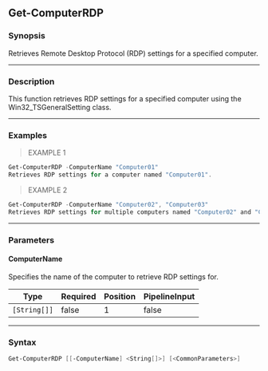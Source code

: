 Get-ComputerRDP
---------------

### Synopsis
Retrieves Remote Desktop Protocol (RDP) settings for a specified computer.

---

### Description

This function retrieves RDP settings for a specified computer using the Win32_TSGeneralSetting class.

---

### Examples
> EXAMPLE 1

```PowerShell
Get-ComputerRDP -ComputerName "Computer01"
Retrieves RDP settings for a computer named "Computer01".
```
> EXAMPLE 2

```PowerShell
Get-ComputerRDP -ComputerName "Computer02", "Computer03"
Retrieves RDP settings for multiple computers named "Computer02" and "Computer03".
```

---

### Parameters
#### **ComputerName**
Specifies the name of the computer to retrieve RDP settings for.

|Type        |Required|Position|PipelineInput|
|------------|--------|--------|-------------|
|`[String[]]`|false   |1       |false        |

---

### Syntax
```PowerShell
Get-ComputerRDP [[-ComputerName] <String[]>] [<CommonParameters>]
```
